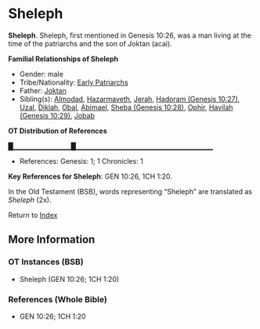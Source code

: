 # Sheleph
**Sheleph**. 
Sheleph, first mentioned in Genesis 10:26, was a man living at the time of the patriarchs and the son of Joktan (acai). 




**Familial Relationships of Sheleph**


* Gender: male
* Tribe/Nationality: [Early Patriarchs](../../../groups/md/acai/Earlypatriarchs.md)
* Father: [Joktan](Joktan.md)
* Sibling(s): [Almodad](Almodad.md), [Hazarmaveth](Hazarmaveth.md), [Jerah](Jerah.md), [Hadoram (Genesis 10:27)](Hadoram.2.md), [Uzal](Uzal.md), [Diklah](Diklah.md), [Obal](Obal.md), [Abimael](Abimael.md), [Sheba (Genesis 10:28)](Sheba.2.md), [Ophir](Ophir.md), [Havilah (Genesis 10:29)](Havilah.2.md), [Jobab](Jobab.md)


**OT Distribution of References**

█▁▁▁▁▁▁▁▁▁▁▁█▁▁▁▁▁▁▁▁▁▁▁▁▁▁▁▁▁▁▁▁▁▁▁▁▁▁
* References: Genesis: 1; 1 Chronicles: 1



**Key References for Sheleph**: 
GEN 10:26, 1CH 1:20. 


In the Old Testament (BSB), words representing “Sheleph” are translated as 
*Sheleph* (2x). 




Return to [Index](00-Index.md)

## More Information

### OT Instances (BSB)

* Sheleph (GEN 10:26; 1CH 1:20)



### References (Whole Bible)

* GEN 10:26; 1CH 1:20



